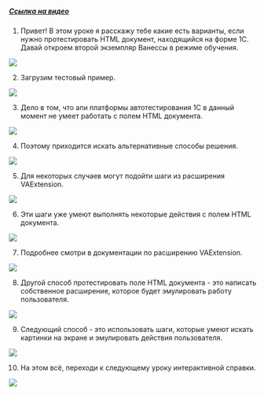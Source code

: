 ﻿##### [Ссылка на видео](https://youtu.be/BND69qBqmJc)

001. Привет! В этом уроке я расскажу тебе какие есть варианты, если нужно протестировать HTML документ, находящийся на форме 1С. Давай откроем второй экземпляр Ванессы в режиме обучения.

![](https://vanessa-files.do.bit-erp.ru/Doc/1.2.041.1/MD/Глава08/images/000_КакТестироватьHTMLДокумент.png)

002. Загрузим тестовый пример.

![](https://vanessa-files.do.bit-erp.ru/Doc/1.2.041.1/MD/Глава08/images/005_КакТестироватьHTMLДокумент.png)

003. Дело в том, что апи платформы автотестирования 1С в данный момент не умеет работать с полем HTML документа.

![](https://vanessa-files.do.bit-erp.ru/Doc/1.2.041.1/MD/Глава08/images/006_КакТестироватьHTMLДокумент.png)

004. Поэтому приходится искать альтернативные способы решения.

![](https://vanessa-files.do.bit-erp.ru/Doc/1.2.041.1/MD/Глава08/images/007_КакТестироватьHTMLДокумент.png)

005. Для некоторых случаев могут подойти шаги из расширения VAExtension.

![](https://vanessa-files.do.bit-erp.ru/Doc/1.2.041.1/MD/Глава08/images/010_КакТестироватьHTMLДокумент.png)

006. Эти шаги уже умеют выполнять некоторые действия с полем HTML документа.

![](https://vanessa-files.do.bit-erp.ru/Doc/1.2.041.1/MD/Глава08/images/013_КакТестироватьHTMLДокумент.png)

007. Подробнее смотри в документации по расширению VAExtension.

![](https://vanessa-files.do.bit-erp.ru/Doc/1.2.041.1/MD/Глава08/images/016_КакТестироватьHTMLДокумент.png)

008. Другой способ протестировать поле HTML документа - это написать собственное расширение, которое будет эмулировать работу пользователя.

![](https://vanessa-files.do.bit-erp.ru/Doc/1.2.041.1/MD/Глава08/images/022_КакТестироватьHTMLДокумент.png)

009. Следующий способ - это использовать шаги, которые умеют искать картинки на экране и эмулировать действия пользователя.

![](https://vanessa-files.do.bit-erp.ru/Doc/1.2.041.1/MD/Глава08/images/027_КакТестироватьHTMLДокумент.png)

010. На этом всё, переходи к следующему уроку интерактивной справки.

![](https://vanessa-files.do.bit-erp.ru/Doc/1.2.041.1/MD/Глава08/images/030_КакТестироватьHTMLДокумент.png)
